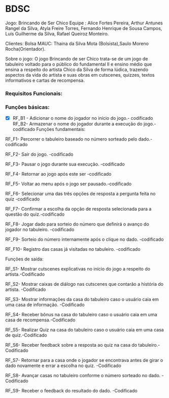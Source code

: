 # BDSC

Jogo: Brincando de Ser Chico
Equipe : Alice Fortes Pereira, Arthur Antunes Rangel da Silva, Atyla Freire Torres, Fernando Henrique de Sousa Campos, Luís Guilherme da Silva, Rafael Queiroz Monteiro.

Clientes: Bolsa MAUC: Thaina da Silva Mota (Bolsista),Saulo Moreno Rocha(Orientador).

Sobre o jogo: O jogo Brincando de ser Chico trata-se de um jogo de tabuleiro voltado para o público do fundamental II e ensino médio que ensina a respeito do artista Chico da Silva de forma lúdica, trazendo aspectos da vida do artista e suas obras em cutscenes, quizzes, textos informativos e cartas de recompensa.
 
### Requisitos Funcionais:
### Funções básicas:
-[x] RF_B1 - Adicionar o  nome do jogador no início do jogo.- codificado
RF_B2- Armazenar o nome do jogador durante a execução do jogo.-codificado
Funções fundamentais:

RF_F1- Percorrer o tabuleiro baseado no número sorteado pelo dado.-codificado

RF_F2- Sair do jogo. -codificado

RF_F3- Pausar o jogo durante sua execução. -codificado

RF_F4- Retornar ao jogo após este ser -codificado

RF_F5- Voltar ao menu após o jogo ser pausado.-codificado

RF_F6- Selecionar uma das três opções de resposta a pergunta feita no quiz -codificado

RF_F7- Confirmar a escolha da opção de resposta selecionada para a questão do quiz.-codificado

RF_F8- Jogar dado para sorteio do número que definirá o avanço do jogador no tabuleiro. -codificado

RF_F9- Sorteio do número internamente após o clique no dado. -codificado

RF_F10- Registro das casas já visitadas no tabuleiro. -codificado

Funções de saída:

RF_S1- Mostrar cutscenes explicativas no início do jogo a respeito do artista.-Codificado

RF_S2- Mostrar caixas de diálogo nas cutscenes que contarão a história do artista. -Codificado

RF_S3- Mostrar informações da casa do tabuleiro caso o usuário caia em uma casa de informação. -Codificado

RF_S4- Receber bônus na casa do tabuleiro caso o usuário caia em uma casa de recompensa.-Codificado

RF_S5- Realizar Quiz na casa do tabuleiro caso o usuário caia em uma casa de quiz.-Codificado

RF_S6- Receber feedback sobre a resposta ao quiz na casa do tabuleiro.-Codificado

RF_S7- Retornar para a casa onde o jogador se encontrava antes de girar o dado novamente e errar a escolha no quiz. -Codificado

RF_S8- Avançar casas no tabuleiro conforme o número sorteado no dado. -Codificado

RF_S9- Receber o feedback do resultado do dado. -Codificado





